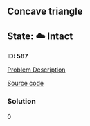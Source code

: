 ## Concave triangle

## State: :cloud: **Intact**

**ID: 587**

[Problem Description](https://projecteuler.net/problem=587)

[Source code](main.cpp)

### Solution
0